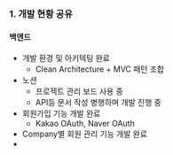 
### 1. 개발 현황 공유
#### 백엔드
- 개발 환경 및 아키텍팅 완료
	- Clean Architecture + MVC 패턴 조합
- 노션
	- 프로젝트 관리 보드 사용 중
	- API등 문서 작성 병행하며 개발 진행 중
- 회원가입 기능 개발 완료
	- Kakao OAuth, Naver OAuth
- Company별 회원 관리 기능 개발 완료
- 